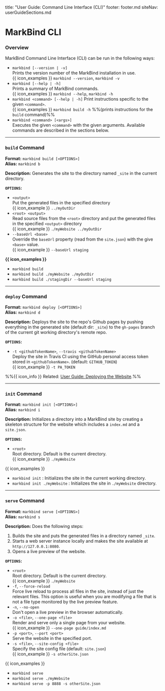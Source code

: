 <frontmatter>
  title: "User Guide: Command Line Interface (CLI)"
  footer: footer.md
  siteNav: userGuideSections.md
</frontmatter>

<include src="../common/header.md" />

# MarkBind CLI

### Overview

MarkBind Command Line Interface (CLI) can be run in the following ways:

* `markbind [--version | -v]`<br>
  Prints the version number of the MarkBind installation in use.<br>
  {{ icon_examples }} `markbind --version`, `markbind -v`
* `markbind [--help | -h]`<br>
  Prints a summary of MarkBind commands.<br>
  {{ icon_examples }} `markbind --help`, `markbind -h`
* `markbind <command> [--help | -h]`
  Print instructions specific to the given `<command>`.<br>
  {{ icon_examples }} `markbind build -h` %%(prints instructions for the `build` command)%%
* `markbind <command> [<args>]`<br>
  Executes the given `<command>` with the given arguments. Available commands are described in the sections below.

<hr><!-- ========================================================================== -->

### `build` Command

**Format:** `markbind build [<OPTIONS>]`<br>
**Alias:** `markbind b`

**Description:** Generates the site to the directory named `_site` in the current directory.

**`OPTIONS`:**
* `<output>`<br>
  Put the generated files in the specified directory<br>
  {{ icon_example }} `../myOutDir`
* `<root> <output>`<br>
  Read source files from the `<root>` directory and put the generated files in the specified `<output>` directory<br>
  {{ icon_example }} `./myWebsite ../myOutDir`
* `--baseUrl <base>`<br>
  Override the `baseUrl` property (read from the `site.json`) with the give `<base>` value.<br>
  {{ icon_example }} `--baseUrl staging`

**{{ icon_examples }}**
* `markbind build`
* `markbind build ./myWebsite ./myOutDir`
* `markbind build ./stagingDir --baseUrl staging`
<hr><!-- ========================================================================== -->

### `deploy` Command

**Format:** `markbind deploy [<OPTIONS>]`<br>
**Alias:** `markbind d`

**Description:** Deploys the site to the repo's Github pages by pushing everything in the generated site (default dir: `_site`) to the `gh-pages` branch of the current git working directory's remote repo.

**`OPTIONS`:**
* `-t <githubTokenName>`, `--travis <githubTokenName>`<br>
  Deploy the site in Travis CI using the GitHub personal access token stored in `<githubTokenName>`. (default: `GITHUB_TOKEN`)<br>
  {{ icon_example }} `-t PA_TOKEN`

%%{{ icon_info }} Related: [User Guide: Deploying the Website](userGuide/deployingTheSite.html).%%

<hr><!-- ========================================================================== -->

### `init` Command

**Format:** `markbind init [<OPTIONS>]`<br>
**Alias:** `markbind i`

**Description:** Initializes a directory into a MarkBind site by creating a skeleton structure for the website which includes a `index.md` and a `site.json`.

**`OPTIONS`:**
* `<root>`<br>
  Root directory. Default is the current directory.<br>
  {{ icon_example }} `./myWebsite`

{{ icon_examples }}
* `markbind init` : Initializes the site in the current working directory.
* `markbind init ./myWebsite` : Initializes the site in `./myWebsite` directory.

<hr><!-- ========================================================================== -->

### `serve` Command

**Format:** `markbind serve [<OPTIONS>]`<br>
**Alias:** `markbind s`

**Description:** Does the following steps:
1. Builds the site and puts the generated files in a directory named `_site`.
1. Starts a web server instance locally and makes the site available at `http://127.0.0.1:8080`.
1. Opens a <trigger trigger="click" for="modal:cliCommands-livePreview">live preview</trigger> of the website.

<modal large title="Live Preview" id="modal:cliCommands-livePreview">
<include src="glossary.md#live-preview" inline/>
</modal>

**`OPTIONS`:**
* `<root>`<br>
  Root directory. Default is the current directory.<br>
  {{ icon_example }} `./myWebsite`
* `-f`, `--force-reload`<br>
   Force live reload to process all files in the site, instead of just the relevant files. This option is useful when you are modifying a file that is not a file type monitored by the <trigger trigger="click" for="modal:cliCommands-livePreview">live preview</trigger> feature.
* `-n`, `--no-open`<br>
   Don't open a live preview in the browser automatically.
* `-o <file>`, `--one-page <file>`<br>
   Render and serve only a single page from your website.<br>
  {{ icon_example }} `--one-page guide/index.md`
* `-p <port>`, `--port <port>`<br>
    Serve the website in the specified port.
* `-s <file>`, `--site-config <file>`<br>
   Specify the site config file (default: `site.json`)<br>
   {{ icon_example }} `-s otherSite.json`

{{ icon_examples }}
* `markbind serve`
* `markbind serve ./myWebsite`
* `markbind serve -p 8888 -s otherSite.json`
